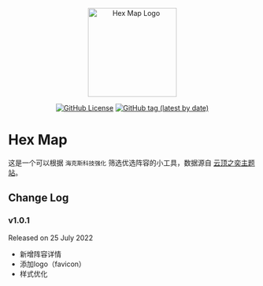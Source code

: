<p align="center">
    <img width="180" src="https://tkzt.cn/hex-map/logo.svg" alt="Hex Map Logo" />
</p>
<p align="center">
  <a href="https://github.com/boring-plans/hex-map/blob/main/LICENSE"><img alt="GitHub License" src="https://img.shields.io/github/license/boring-plans/hex-map?color=blue"></a>
  <a href="https://github.com/boring-plans/hex-map/tags">
    <img alt="GitHub tag (latest by date)" src="https://img.shields.io/github/v/tag/boring-plans/hex-map">
  </a>
</p>

# Hex Map

这是一个可以根据 `海克斯科技强化` 筛选优选阵容的小工具，数据源自 [云顶之奕主题站](https://lol.qq.com/tft/#/index)。


## Change Log

### v1.0.1

Released on 25 July 2022

- 新增阵容详情
- 添加logo（favicon）
- 样式优化